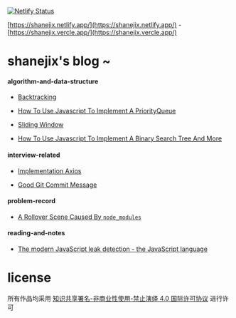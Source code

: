 [![Netlify Status](https://api.netlify.com/api/v1/badges/16bb65ea-a3b6-4500-b8fe-a7361ce2ba61/deploy-status)](https://app.netlify.com/sites/shanejix/deploys)

[https://shanejix.netlify.app/](https://shanejix.netlify.app/) - [https://shanejix.vercle.app/](https://shanejix.vercle.app/)



# shanejix's blog ~



#### algorithm-and-data-structure

- [Backtracking](Backtracking)


- [How To Use Javascript To Implement A PriorityQueue](https://shanejix.netlify.app/How%20To%20Use%20Javascript%20To%20Implement%20A%20PriorityQueue/How%20To%20Use%20Javascript%20To%20Implement%20A%20PriorityQueue/)


- [Sliding Window](https://shanejix.netlify.app/Sliding%20Window/Sliding%20Window/)


- [How To Use Javascript To Implement A Binary Search Tree And More](https://shanejix.netlify.app/How%20To%20Use%20Javascript%20To%20Implement%20A%20Binary%20Search%20Tree%20And%20More/How%20To%20Use%20Javascript%20To%20Implement%20A%20Binary%20Search%20Tree%20And%20More/)

#### interview-related

- [Implementation Axios](https://shanejix.netlify.app/Implementation%20Axios/Implementation%20Axios/)

- [Good Git Commit Message](https://shanejix.netlify.app/Good%20Git%20Commit%20Message/Good%20Git%20Commit%20Message/)


#### problem-record

- [A Rollover Scene Caused By `node_modules`](https://shanejix.netlify.app/A%20Rollover%20Scene%20Caused%20By%20%60node_modules%60/A%20Rollover%20Scene%20Caused%20By%20%60node_modules%60/)



#### reading-and-notes

- [The modern JavaScript leak detection - the JavaScript language](https://shanejix.netlify.app/The%20modern%20JavaScript%20leak%20detection%20-%20the%20JavaScript%20language/The%20modern%20JavaScript%20leak%20detection%20-%20the%20JavaScript%20language/)

# license

所有作品均采用 [知识共享署名-非商业性使用-禁止演绎 4.0 国际许可协议](https://creativecommons.org/licenses/by-nc-nd/4.0/) 进行许可
